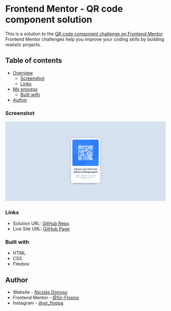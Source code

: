 # Frontend Mentor - QR code component solution

This is a solution to the [QR code component challenge on Frontend Mentor](https://www.frontendmentor.io/challenges/qr-code-component-iux_sIO_H). Frontend Mentor challenges help you improve your coding skills by building realistic projects. 

## Table of contents

- [Overview](#overview)
  - [Screenshot](#screenshot)
  - [Links](#links)
- [My process](#my-process)
  - [Built with](#built-with)
- [Author](#author)
### Screenshot

![App Screenshot](./screenshot.png)

### Links

- Solution URL: [GitHub Repo](https://github.com/Sir-Floppa/Frontend-Mentor-QR-Code-Component)
- Live Site URL: [GitHub Page](https://sir-floppa.github.io/Frontend-Mentor-QR-Code-Component/)

### Built with

- HTML
- CSS 
- Flexbox

## Author

- Website - [Nicolás Donoso](https://sir-floppa.github.io)
- Frontend Mentor - [@Sir-Floppa](https://www.frontendmentor.io/profile/Sir-Floppa)
- Instagram - [@sir_floppa](https://www.instagram.com/sir_floppa/)
